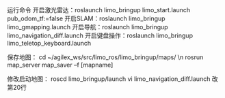 运行命令
开启激光雷达：roslaunch limo_bringup limo_start.launch pub_odom_tf:=false
开启SLAM：roslaunch limo_bringup limo_gmapping.launch
开启导航：roslaunch limo_bringup limo_navigation_diff.launch
开启键盘操作：roslaunch limo_bringup limo_teletop_keyboard.launch

保存地图：
cd ~/agilex_ws/src/limo_ros/limo_bringup/maps/ \n
rosrun map_server map_saver –f [mapname]

修改启动地图：
roscd limo_bringup/launch
vi limo_navigation_diff.launch
改第20行

